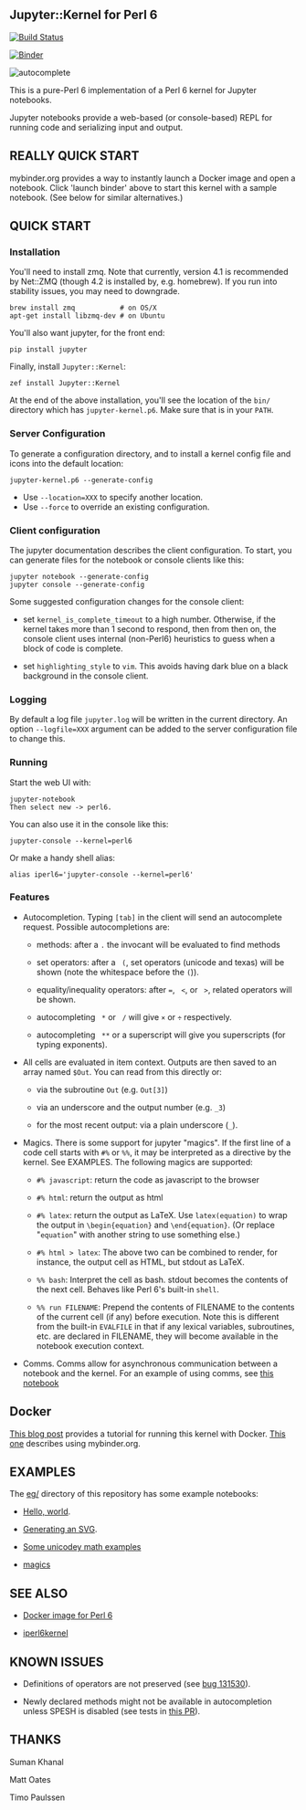 Jupyter::Kernel for Perl 6
----------------
[![Build Status](https://travis-ci.org/bduggan/p6-jupyter-kernel.svg?branch=master)](https://travis-ci.org/bduggan/p6-jupyter-kernel)

[![Binder](https://mybinder.org/badge.svg)](https://mybinder.org/v2/gh/bduggan/p6-jupyter-kernel/master?filepath=eg%2Fhello-world.ipynb)

![autocomplete](https://user-images.githubusercontent.com/58956/29986517-c6a2020e-8f31-11e7-83da-086ad18bc662.gif)

This is a pure-Perl 6 implementation of a Perl 6 kernel for Jupyter notebooks.

Jupyter notebooks provide a web-based (or console-based) REPL for running
code and serializing input and output.

REALLY QUICK START
-------------------

mybinder.org provides a way to instantly launch a Docker
image and open a notebook.  Click 'launch binder' above
to start this kernel with a sample notebook.  (See below
for similar alternatives.)

QUICK START
-----------

### Installation
You'll need to install zmq.  Note that currently, version 4.1 is
recommended by Net::ZMQ (though 4.2 is installed by, e.g. homebrew).
If you run into stability issues, you may need to downgrade.

```
brew install zmq           # on OS/X
apt-get install libzmq-dev # on Ubuntu
```

You'll also want jupyter, for the front end:

```
pip install jupyter
```

Finally, install `Jupyter::Kernel`:

```
zef install Jupyter::Kernel
```

At the end of the above installation, you'll see the location
of the `bin/` directory which has `jupyter-kernel.p6`.  Make
sure that is in your `PATH`.

### Server Configuration
To generate a configuration directory, and to install a kernel
config file and icons into the default location:
```
jupyter-kernel.p6 --generate-config
```
* Use `--location=XXX` to specify another location.
* Use `--force` to override an existing configuration.

### Client configuration
The jupyter documentation describes the client configuration.
To start, you can generate files for the notebook or
console clients like this:
```
jupyter notebook --generate-config
jupyter console --generate-config
```
Some suggested configuration changes for the console client:

   * set `kernel_is_complete_timeout` to a high number.  Otherwise,
     if the kernel takes more than 1 second to respond, then from
     then on, the console client uses internal (non-Perl6) heuristics
     to guess when a block of code is complete.

   * set `highlighting_style` to `vim`.  This avoids having dark blue
     on a black background in the console client.

### Logging
By default a log file `jupyter.log` will be written in the
current directory.  An option `--logfile=XXX` argument can be
added to the server configuration file to change this.

### Running
Start the web UI with:
```
jupyter-notebook
Then select new -> perl6.
```

You can also use it in the console like this:
```
jupyter-console --kernel=perl6
```

Or make a handy shell alias:

```
alias iperl6='jupyter-console --kernel=perl6'
```

### Features

* Autocompletion.  Typing `[tab]` in the client will send an autocomplete request.  Possible autocompletions are:

  * methods: after a `.` the invocant will be evaluated to find methods

  * set operators: after a ` (`, set operators (unicode and texas) will be shown (note the whitespace before the `(`)).

  * equality/inequality operators: after `=`, ` <`, or ` >`, related operators will be shown.

  * autocompleting ` *` or ` /` will give `×` or `÷` respectively.

  * autocompleting ` **` or a superscript will give you superscripts (for typing exponents).

* All cells are evaluated in item context.  Outputs are then saved to an array
named `$Out`.  You can read from this directly or:

  * via the subroutine `Out` (e.g. `Out[3]`)

  * via an underscore and the output number (e.g. `_3`)

  * for the most recent output: via a plain underscore (`_`).

* Magics.  There is some support for jupyter "magics".  If the first line
of a code cell starts with `#%` or `%%`, it may be interpreted as a directive
by the kernel.  See EXAMPLES.  The following magics are supported:

  * `#% javascript`: return the code as javascript to the browser

  * `#% html`: return the output as html

  * `#% latex`: return the output as LaTeX.  Use `latex(equation)` to wrap
   the output in `\begin{equation}` and `\end{equation}`.  (Or replace
   "`equation`" with another string to use something else.)

  * `#% html > latex`: The above two can be combined to render, for instance,
  the output cell as HTML, but stdout as LaTeX.

  * `%% bash`: Interpret the cell as bash.  stdout becomes the contents of
  the next cell.  Behaves like Perl 6's built-in `shell`.

  * `%% run FILENAME`: Prepend the contents of FILENAME to the
  contents of the current cell (if any) before execution.
  Note this is different from the built-in `EVALFILE` in that
  if any lexical variables, subroutines, etc. are declared in FILENAME,
  they will become available in the notebook execution context.

* Comms.  Comms allow for asynchronous communication between a notebook
and the kernel.  For an example of using comms, see [this notebook](eg/comms.ipynb)

Docker
-------

[This blog post](https://sumdoc.wordpress.com/2017/09/06/how-to-run-perl-6-notebook/) provides
a tutorial for running this kernel with Docker.  [This one](https://sumdoc.wordpress.com/2018/01/04/using-perl-6-notebooks-in-binder/) describes using mybinder.org.

EXAMPLES
--------

The [eg/](eg/) directory of this repository has some
example notebooks:

*  [Hello, world](eg/hello-world.ipynb).

*  [Generating an SVG](eg/svg.ipynb).

*  [Some unicodey math examples](http://nbviewer.jupyter.org/github/bduggan/p6-jupyter-kernel/blob/master/eg/math.ipynb)

*  [magics](http://nbviewer.jupyter.org/github/bduggan/p6-jupyter-kernel/blob/master/eg/magics.ipynb)

SEE ALSO
--------
* [Docker image for Perl 6](https://hub.docker.com/r/sumdoc/perl-6-notebook/)

* [iperl6kernel](https://github.com/timo/iperl6kernel)

KNOWN ISSUES
---------
* Definitions of operators are not preserved (see [bug 131530](https://rt.perl.org/Public/Bug/Display.html?id=131530)).

* Newly declared methods might not be available in autocompletion unless SPESH is disabled (see tests in [this PR](https://github.com/bduggan/p6-jupyter-kernel/pull/11)).

THANKS
--------
Suman Khanal

Matt Oates

Timo Paulssen

